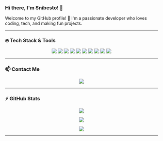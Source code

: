 ### Hi there, I'm Snibesto! 👋

Welcome to my GitHub profile! 🚀 I'm a passionate developer who loves coding, tech, and making fun projects. 

---

### 🔥 Tech Stack & Tools

<p align="center">
  <img src="https://img.shields.io/badge/HTML5-E34F26?style=for-the-badge&logo=html5&logoColor=white" />
  <img src="https://img.shields.io/badge/CSS3-1572B6?style=for-the-badge&logo=css3&logoColor=white" />
  <img src="https://img.shields.io/badge/JavaScript-F7DF1E?style=for-the-badge&logo=javascript&logoColor=black" />
  <img src="https://img.shields.io/badge/Tailwind_CSS-38B2AC?style=for-the-badge&logo=tailwind-css&logoColor=white" />
  <img src="https://img.shields.io/badge/Node.js-339933?style=for-the-badge&logo=node.js&logoColor=white" />
  <img src="https://img.shields.io/badge/MongoDB-47A248?style=for-the-badge&logo=mongodb&logoColor=white" />
  <img src="https://img.shields.io/badge/Express.js-000000?style=for-the-badge&logo=express&logoColor=white" />
  <img src="https://img.shields.io/badge/Axios-5A29E4?style=for-the-badge&logo=axios&logoColor=white" />
  <img src="https://img.shields.io/badge/Raspberry_Pi-A22846?style=for-the-badge&logo=raspberry-pi&logoColor=white" />
  <img src="https://img.shields.io/badge/Git-F05032?style=for-the-badge&logo=git&logoColor=white" />
</p>

---

### 📫 Contact Me

<p align="center">
  <a href="https://discord.com/users/snibesto"><img src="https://img.shields.io/badge/Discord-Snibesto-5865F2?style=for-the-badge&logo=discord&logoColor=white&border-radius=8" /></a>
</p>

---

### ⚡ GitHub Stats

<p align="center">
  <img src="https://github-readme-stats.vercel.app/api?username=snibesto&show_icons=true&theme=radical&border_radius=8" />
</p>

<p align="center">
  <img src="https://github-readme-streak-stats.herokuapp.com/?user=snibesto&theme=radical&border_radius=8" />
</p>

<p align="center">
  <img src="https://github-readme-stats.vercel.app/api/top-langs/?username=snibesto&layout=compact&theme=radical&border_radius=8" />
</p>

---
